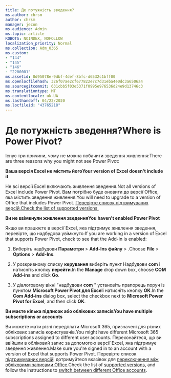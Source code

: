 ```yaml
---
title: Де потужність зведення?
ms.author: chrsm
author: chrsm
manager: jecon
ms.audience: Admin
ms.topic: article
ROBOTS: NOINDEX, NOFOLLOW
localization_priority: Normal
ms.collection: Adm_O365
ms.custom:
- "144"
- "145"
- "146"
- "2200001"
ms.assetid: 0d95078e-9dbf-4def-8bfc-d6532c1bff00
ms.openlocfilehash: 326f07ae2cf677822e7c7d31eba4e0dc3a6506a4
ms.sourcegitcommit: 631cbb5f03e5371f0995e976536d24e9d13746c3
ms.translationtype: MT
ms.contentlocale: uk-UA
ms.lasthandoff: 04/22/2020
ms.locfileid: "43765218"
---
```

# <a name="where-is-power-pivot"></a><span data-ttu-id="24501-102">Де потужність зведення?</span><span class="sxs-lookup"><span data-stu-id="24501-102">Where is Power Pivot?</span></span>

<span data-ttu-id="24501-103">Існує три причини, чому не можна побачити зведення живлення:</span><span class="sxs-lookup"><span data-stu-id="24501-103">There are three reasons why you might not see Power Pivot:</span></span>
  
<span data-ttu-id="24501-104">**Ваша версія Excel не містить його**</span><span class="sxs-lookup"><span data-stu-id="24501-104">**Your version of Excel doesn't include it**</span></span>
  
<span data-ttu-id="24501-105">Не всі версії Excel включають живлення зведення.</span><span class="sxs-lookup"><span data-stu-id="24501-105">Not all versions of Excel include Power Pivot.</span></span> <span data-ttu-id="24501-106">Вам потрібно буде оновити до версії Office, яка містить зведення живлення.</span><span class="sxs-lookup"><span data-stu-id="24501-106">You will need to upgrade to a version of Office that includes Power Pivot.</span></span> [<span data-ttu-id="24501-107">Перевірте список підтримуваних версій.</span><span class="sxs-lookup"><span data-stu-id="24501-107">Check the list of supported versions.</span></span>](https://support.office.com/article/aa64e217-4b6e-410b-8337-20b87e1c2a4b.aspx)
  
<span data-ttu-id="24501-108">**Ви не ввімкнули живлення зведення**</span><span class="sxs-lookup"><span data-stu-id="24501-108">**You haven't enabled Power Pivot**</span></span>
  
<span data-ttu-id="24501-109">Якщо ви працюєте в версії Excel, яка підтримує живлення зведення, перевірте, що надбудова увімкнуто:</span><span class="sxs-lookup"><span data-stu-id="24501-109">If you are working in a version of Excel that supports Power Pivot, check to see that the Add-in is enabled:</span></span>
  
1. <span data-ttu-id="24501-110">Виберіть надбудови **Параметри** \> **Add-Ins** **файлу** \> .</span><span class="sxs-lookup"><span data-stu-id="24501-110">Choose **File** \> **Options** \> **Add-Ins**.</span></span>

2. <span data-ttu-id="24501-111">У розкривному списку **керування** виберіть пункт Надбудови **com** і натисніть кнопку **перейти**.</span><span class="sxs-lookup"><span data-stu-id="24501-111">In the **Manage** drop down box, choose **COM Add-ins** and click **Go**.</span></span>

3. <span data-ttu-id="24501-112">У діалоговому вікні "надбудови **com** " установіть прапорець поруч із пунктом **Microsoft Power Pivot для Excel**і натисніть кнопку **OK**.</span><span class="sxs-lookup"><span data-stu-id="24501-112">In the **Com Add-ins** dialog box, select the checkbox next to **Microsoft Power Pivot for Excel**, and then click **OK**.</span></span>

<span data-ttu-id="24501-113">**Ви маєте кілька підписок або облікових записів**</span><span class="sxs-lookup"><span data-stu-id="24501-113">**You have multiple subscriptions or accounts**</span></span>
  
<span data-ttu-id="24501-114">Ви можете мати різні передплати Microsoft 365, призначені для різних облікових записів користувачів.</span><span class="sxs-lookup"><span data-stu-id="24501-114">You might have different Microsoft 365 subscriptions assigned to different user accounts.</span></span> <span data-ttu-id="24501-115">Переконайтеся, що ви ввійшли в обліковий запис за допомогою версії Excel, яка підтримує зведення живлення.</span><span class="sxs-lookup"><span data-stu-id="24501-115">Make sure you're signed in to an account with a version of Excel that supports Power Pivot.</span></span> <span data-ttu-id="24501-116">Перевірте список [підтримуваних версій](https://support.office.com/article/aa64e217-4b6e-410b-8337-20b87e1c2a4b.aspx)і дотримуйтеся вказівок для [переключення між обліковими записами Office](https://support.office.com/article/b9582171-fd1f-4284-9846-bdd72bb28426.aspx#BKMK_WebSwitchAccounts).</span><span class="sxs-lookup"><span data-stu-id="24501-116">Check the list of [supported versions](https://support.office.com/article/aa64e217-4b6e-410b-8337-20b87e1c2a4b.aspx), and follow the instructions to [switch between different Office accounts](https://support.office.com/article/b9582171-fd1f-4284-9846-bdd72bb28426.aspx#BKMK_WebSwitchAccounts).</span></span>
